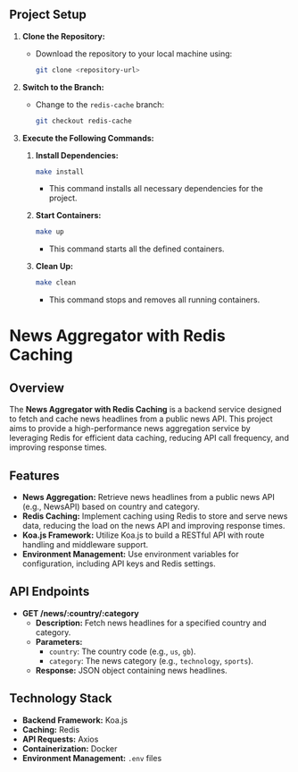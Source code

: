 ## Project Setup

1. **Clone the Repository:**

   - Download the repository to your local machine using:

     ```bash
     git clone <repository-url>
     ```

2. **Switch to the Branch:**

   - Change to the `redis-cache` branch:

     ```bash
     git checkout redis-cache
     ```

3. **Execute the Following Commands:**

   1. **Install Dependencies:**

      ```bash
      make install
      ```

      - This command installs all necessary dependencies for the project.

   2. **Start Containers:**

      ```bash
      make up
      ```

      - This command starts all the defined containers.

   3. **Clean Up:**

      ```bash
      make clean
      ```

      - This command stops and removes all running containers.

# News Aggregator with Redis Caching

## Overview

The **News Aggregator with Redis Caching** is a backend service designed to fetch and cache news headlines from a public news API. This project aims to provide a high-performance news aggregation service by leveraging Redis for efficient data caching, reducing API call frequency, and improving response times.

## Features

- **News Aggregation:** Retrieve news headlines from a public news API (e.g., NewsAPI) based on country and category.
- **Redis Caching:** Implement caching using Redis to store and serve news data, reducing the load on the news API and improving response times.
- **Koa.js Framework:** Utilize Koa.js to build a RESTful API with route handling and middleware support.
- **Environment Management:** Use environment variables for configuration, including API keys and Redis settings.

## API Endpoints

- **GET /news/:country/:category**
  - **Description:** Fetch news headlines for a specified country and category.
  - **Parameters:**
    - `country`: The country code (e.g., `us`, `gb`).
    - `category`: The news category (e.g., `technology`, `sports`).
  - **Response:** JSON object containing news headlines.

## Technology Stack

- **Backend Framework:** Koa.js
- **Caching:** Redis
- **API Requests:** Axios
- **Containerization:** Docker
- **Environment Management:** `.env` files


